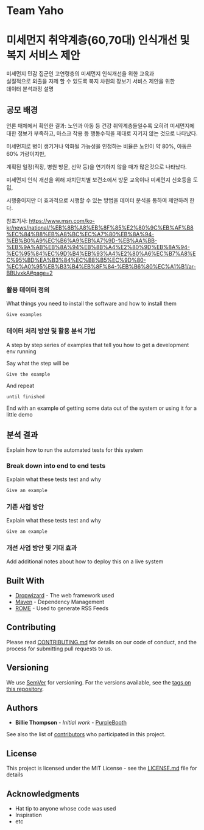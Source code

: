 # Team Yaho

# 미세먼지 취약계층(60,70대) 인식개선 및 복지 서비스 제안 
미세먼지 민감 집군인 고연령층의 미세먼지 인식개선을 위한 교육과  
실질적으로 외출을 자제 할 수 있도록 복지 차원의 장보기 서비스 제안을 위한  
데이터 분석과정 설명
  
## 공모 배경
언론 매체에서 확인한 결과:
노인과 아동 등 건강 취약계층들일수록 오히려 미세먼지에 대한 정보가 부족하고, 마스크 착용 등 행동수칙을 제대로 지키지 않는 것으로 나타났다.  
  
미세먼지로 병이 생기거나 악화될 가능성을 인정하는 비율은 노인이 약 80%, 아동은 60% 가량이지만,
  
계획된 일정(직장, 병원 방문, 선약 등)을 연기하지 않을 때가 많은것으로 나타났다.  
  
미세먼지 인식 개선을 위해 자치단치별 보건소에서 방문 교육이나 미세먼지 신호등을 도입,   
  
시행중이지만 더 효과적으로 시행할 수 있는 방법을 데이터 분석을 통하여 제안하려 한다.  
  
참조기사: https://www.msn.com/ko-kr/news/national/%EB%8B%A8%EB%8F%85%E2%80%9C%EB%AF%B8%EC%84%B8%EB%A8%BC%EC%A7%80%EB%8A%94-%EB%B0%A9%EC%B6%A9%EB%A7%9D-%EB%AA%BB-%EB%9A%AB%EB%8A%94%EB%8B%A4%E2%80%9D%EB%8A%94-%EC%95%84%EC%9D%B4%EB%93%A4%E2%80%A6%EC%B7%A8%EC%95%BD%EA%B3%84%EC%B8%B5%EC%9D%80-%EC%A0%95%EB%B3%B4%EB%8F%84-%EB%B6%80%EC%A1%B1/ar-BBUvxkA#page=2  
  
### 활용 데이터 정의

What things you need to install the software and how to install them

```
Give examples
```

### 데이터 처리 방안 및 활용 분석 기법

A step by step series of examples that tell you how to get a development env running

Say what the step will be

```
Give the example
```

And repeat

```
until finished
```

End with an example of getting some data out of the system or using it for a little demo

## 분석 결과
Explain how to run the automated tests for this system

### Break down into end to end tests

Explain what these tests test and why

```
Give an example
```

### 기존 사업 방안
Explain what these tests test and why

```
Give an example
```

### 개선 사업 방안 및 기대 효과

Add additional notes about how to deploy this on a live system

## Built With

* [Dropwizard](http://www.dropwizard.io/1.0.2/docs/) - The web framework used
* [Maven](https://maven.apache.org/) - Dependency Management
* [ROME](https://rometools.github.io/rome/) - Used to generate RSS Feeds

## Contributing

Please read [CONTRIBUTING.md](https://gist.github.com/PurpleBooth/b24679402957c63ec426) for details on our code of conduct, and the process for submitting pull requests to us.

## Versioning

We use [SemVer](http://semver.org/) for versioning. For the versions available, see the [tags on this repository](https://github.com/your/project/tags). 

## Authors

* **Billie Thompson** - *Initial work* - [PurpleBooth](https://github.com/PurpleBooth)

See also the list of [contributors](https://github.com/your/project/contributors) who participated in this project.

## License

This project is licensed under the MIT License - see the [LICENSE.md](LICENSE.md) file for details

## Acknowledgments

* Hat tip to anyone whose code was used
* Inspiration
* etc
